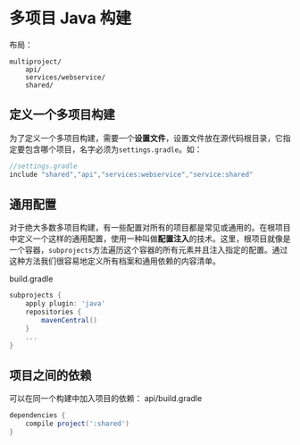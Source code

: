 # 多项目 Java 构建

布局：
```shell
multiproject/
    api/
    services/webservice/
    shared/
```

## 定义一个多项目构建

为了定义一个多项目构建，需要一个**设置文件**，设置文件放在源代码根目录，它指定要包含哪个项目，名字必须为`settings.gradle`。如：
```gradle
//settings.gradle
include "shared","api","services:webservice","service:shared"
```
## 通用配置

对于绝大多数多项目构建，有一些配置对所有的项目都是常见或通用的。在根项目中定义一个这样的通用配置，使用一种叫做**配置注入**的技术。这里，根项目就像是一个容器，`subprojects`方法遍历这个容器的所有元素并且注入指定的配置。通过这种方法我们很容易地定义所有档案和通用依赖的内容清单。

build.gradle
```gradle
subprojects {
    apply plugin: 'java'
    repositories {
        mavenCentral()
    }
    ...
}
```

## 项目之间的依赖

可以在同一个构建中加入项目的依赖：
api/build.gradle
```gradle
dependencies {
    compile project(':shared')
}
```